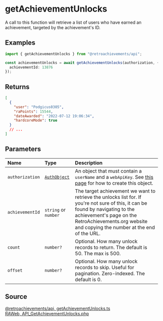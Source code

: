 # getAchievementUnlocks

A call to this function will retrieve a list of users who have earned an achievement, targeted by the achievement's ID.

## Examples

```ts
import { getAchievementUnlocks } from "@retroachievements/api";

const achievementUnlocks = await getAchievementUnlocks(authorization, {
  achievementId: 13876
});
```

## Returns

```json
[
  {
    "user": "Podgicus0305",
    "raPoints": 15544,
    "dateAwarded": "2022-07-12 19:06:34",
    "hardcoreMode": true
  }
  // ...
]
```

## Parameters

| Name            | Type                                        | Description                                                                                                                                                                                                                             |
| :-------------- | :------------------------------------------ | :-------------------------------------------------------------------------------------------------------------------------------------------------------------------------------------------------------------------------------------- |
| `authorization` | [`AuthObject`](/v1/data-models/auth-object) | An object that must contain a `userName` and a `webApiKey`. See [this page](/getting-started) for how to create this object.                                                                                                            |
| `achievementId` | `string` or `number`                        | The target achievement we want to retrieve the unlocks list for. If you're not sure of this, it can be found by navigating to the achievement's page on the RetroAchievements.org website and copying the number at the end of the URL. |
| `count`         | `number?`                                   | Optional. How many unlock records to return. The default is 50. The max is 500.                                                                                                                                                         |
| `offset`        | `number?`                                   | Optional. How many unlock records to skip. Useful for pagination. Zero-indexed. The default is 0.                                                                                                                                       |

## Source

[@retroachievements/api, getAchievementUnlocks.ts](https://github.dev/RetroAchievements/retroachievements-api-js/blob/main/src/achievement/getAchievementUnlocks.ts)  
[RAWeb, API_GetAchievementUnlocks.php](https://github.dev/RetroAchievements/RAWeb/blob/master/public/API/API_GetAchievementUnlocks.php)
